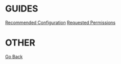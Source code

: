 # **GUIDES**
[Recommended Configuration](/guides/recommended-config)
[Requested Permissions](/topics/guides/permissions)


# **OTHER**
[Go Back](home.md)
